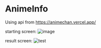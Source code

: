 # AnimeInfo
Using api from https://animechan.vercel.app/

starting screen:
![image](https://user-images.githubusercontent.com/94885294/230267964-f83c5cfb-eaf1-4f9d-a186-d1656ec023a4.png)

result screen:
![test](https://user-images.githubusercontent.com/94885294/230268077-29956cd5-122a-4072-81a5-7b8b3d1f5592.PNG)

